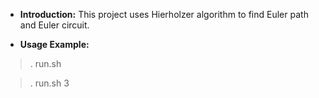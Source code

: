 - **Introduction:** This project uses Hierholzer algorithm to find Euler path and Euler circuit.

- **Usage Example:**
> . run.sh

> . run.sh 3
